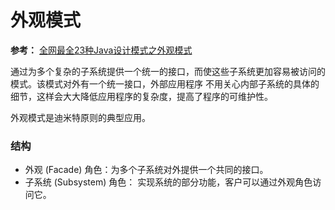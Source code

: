 # 外观模式

**参考：** [全网最全23种Java设计模式之外观模式](https://www.bilibili.com/video/BV1Np4y1z7BU?p=79)

通过为多个复杂的子系统提供一个统一的接口，而使这些子系统更加容易被访问的模式。该模式对外有一个统一接口，外部应用程序
不用关心内部子系统的具体的细节，这样会大大降低应用程序的复杂度，提高了程序的可维护性。

外观模式是迪米特原则的典型应用。

### 结构 

- 外观 (Facade) 角色：为多个子系统对外提供一个共同的接口。
- 子系统 (Subsystem) 角色： 实现系统的部分功能，客户可以通过外观角色访问它。


